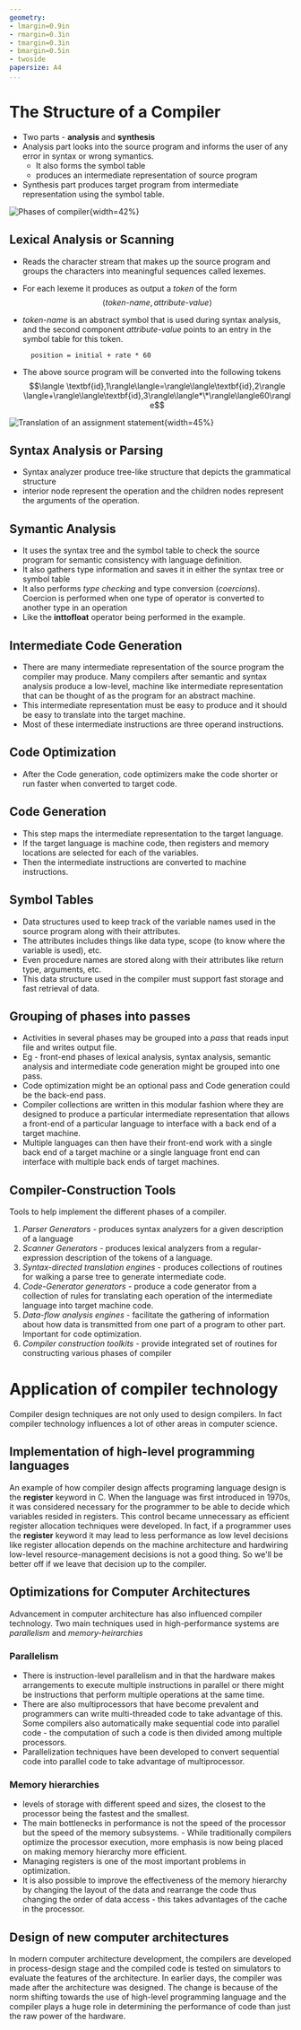 ```yaml
---
geometry:
- lmargin=0.9in
- rmargin=0.3in
- tmargin=0.3in
- bmargin=0.5in
- twoside
papersize: A4
...
```


# The Structure of a Compiler

- Two parts - **analysis** and **synthesis**
- Analysis part looks into the source program and informs the user of any
  error in syntax or wrong symantics.
    - It also forms the symbol table
    - produces an intermediate representation of source program
- Synthesis part produces target program from intermediate representation using
  the symbol table.

![Phases of compiler](img/phases-of-compiler.png){width=42%}

## Lexical Analysis or Scanning

- Reads the character stream that makes up the source program and groups the
characters into meaningful sequences called lexemes.
- For each lexeme it produces as output a *token* of the form
$$\langle \textit{token-name}, \textit{attribute-value} \rangle$$
- *token-name* is an abstract symbol that is used during syntax analysis,
and the second component *attribute-value* points to an entry in the symbol
table for this token.

        position = initial + rate * 60

- The above source program will be converted into the following tokens
$$\langle \textbf{id},1\rangle\langle=\rangle\langle\textbf{id},2\rangle
\langle+\rangle\langle\textbf{id},3\rangle\langle*\*\rangle\langle60\rangle$$

![Translation of an assignment statement](img/translation-assignment.png){width=45%}

## Syntax Analysis or Parsing
- Syntax analyzer produce tree-like structure that depicts the grammatical
  structure
- interior node represent the operation and the children nodes represent the
  arguments of the operation.

## Symantic Analysis
- It uses the syntax tree and the symbol table to check the source program for
  semantic consistency with language definition.
- It also gathers type information and saves it in either the syntax tree or
  symbol table
- It also performs *type checking* and type conversion (*coercions*). Coercion
  is performed when one type of operator is converted to another type in an
  operation
- Like the **inttofloat** operator being performed in the example.

## Intermediate Code Generation
- There are many intermediate representation of the source program the compiler
  may produce. Many compilers after semantic and syntax analysis produce a
  low-level, machine like intermediate representation that can be thought of as
  the program for an abstract machine.
- This intermediate representation must be easy to produce and it should be
  easy to translate into the target machine.
- Most of these intermediate instructions are three operand instructions.

## Code Optimization
- After the Code generation, code optimizers make the code shorter or run
  faster when converted to target code.

## Code Generation
- This step maps the intermediate representation to the target language.
- If the target language is machine code, then registers and memory locations
  are selected for each of the variables.
- Then the intermediate instructions are converted to machine instructions.

## Symbol Tables
- Data structures used to keep track of the variable names used in the source
  program along with their attributes. 
- The attributes includes things like data type, scope (to know where the
  variable is used), etc.
- Even procedure names are stored along with their attributes like return type,
  arguments, etc.
- This data structure used in the compiler must support fast storage and fast
  retrieval of data.

## Grouping of phases into passes
- Activities in several phases may be grouped into a *pass* that reads input
  file and writes output file.
- Eg - front-end phases of lexical analysis, syntax analysis, semantic analysis
  and intermediate code generation might be grouped into one pass.
- Code optimization might be an optional pass and Code generation could be the
  back-end pass.
- Compiler collections are written in this modular fashion where they are
  designed to produce a particular intermediate representation that allows a
  front-end of a particular language to interface with a back end of a target
  machine.
- Multiple languages can then have their front-end work with a single back end
  of a target machine or a single language front end can interface with
  multiple back ends of target machines.

## Compiler-Construction Tools
Tools to help implement the different phases of a compiler.

1. *Parser Generators* - produces syntax analyzers for a given description of a
   language
2. *Scanner Generators* - produces lexical analyzers from a regular-expression
   description of the tokens of a language.
3. *Syntax-directed translation engines* - produces collections of routines for
   walking a parse tree to generate intermediate code.
4. *Code-Generator generators* - produce a code generator from a collection of
   rules for translating each operation of the intermediate language into
   target machine code.
5. *Data-flow analysis engines* - facilitate the gathering of information about
   how data is transmitted from one part of a program to other part. Important
   for code optimization.
6. *Compiler construction toolkits* - provide integrated set of routines for
   constructing various phases of compiler

# Application of compiler technology
Compiler design techniques are not only used to design compilers. In fact
compiler technology influences a lot of other areas in computer science.

## Implementation of high-level programming languages

An example of how compiler design affects programing language design is the
**register** keyword in C. When the language was first introduced in 1970s, it
was considered necessary for the programmer to be able to decide which
variables resided in registers. This control became unnecessary as efficient
register allocation techniques were developed.  In fact, if a programmer  uses
the **register** keyword it may lead to less performance as low level decisions
like register allocation depends on the machine architecture and hardwiring
low-level resource-management decisions is not a good thing. So we'll be better
off if we leave that decision up to the compiler.

## Optimizations for Computer Architectures

Advancement in computer architecture has also influenced compiler technology.
Two main techniques used in high-performance systems are *parallelism* and
*memory-heirarchies*

### Parallelism

- There is instruction-level parallelism and in that the hardware makes
  arrangements to execute multiple instructions in parallel or there might be
  instructions that perform multiple operations at the same time.
- There are also multiprocessors that have become prevalent and programmers
  can write multi-threaded code to take advantage of this. Some compilers also
  automatically make sequential code into parallel code - the computation of
  such a code is then divided among multiple processors.
- Parallelization techniques have been developed to convert sequential code
  into parallel code to take advantage of multiprocessor.

### Memory hierarchies

- levels of storage with different speed and sizes, the closest to the
  processor being the fastest and the smallest.
- The main bottlenecks in performance is not the speed of the processor but the
  speed of the memory subsystems. - While traditionally compilers optimize the
  processor execution, more emphasis is now being placed on making memory
  hierarchy more efficient.
- Managing registers is one of the most important problems in optimization.
- It is also possible to improve the effectiveness of the memory hierarchy by
  changing the layout of the data and rearrange the code thus changing the
  order of data access - this takes advantages of the cache in the processor.

## Design of new computer architectures

In modern computer architecture development, the compilers are developed in
process-design stage and the compiled code is tested on simulators to evaluate
the features of the architecture. In earlier days, the compiler was made after
the architecture was designed. The change is because of the norm shifting
towards the use of high-level programming language and the compiler plays a
huge role in determining the performance of code than just the raw power of the
hardware.
